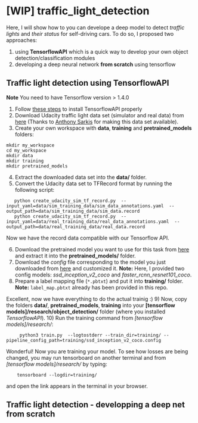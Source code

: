 # [WIP] traffic_light_detection
Here,  I will show how to you can develope a deep model to detect *traffic lights* and *their status* for self-driving cars. To do so, I proposed two approaches:
1) using **TensorflowAPI** which is a quick way to develop your own object detection/classification modules
2) developing a deep neural network **from scratch** using tensorflow

## Traffic light detection using TensorflowAPI
**Note** You need to have Tensorflow version > 1.4.0

1) Follow [these steps](https://github.com/tensorflow/models/blob/3f78f4cfd21c786c62bf321c07830071027ebb5e/research/object_detection/g3doc/installation.md) to install TensorflowAPI properly
2)  Download Udacity traffic light data set (simulator and real data) from [here](https://drive.google.com/file/d/0B-Eiyn-CUQtxdUZWMkFfQzdObUE/view) (Thanks to [Anthony Sarkis](https://medium.com/@anthony_sarkis) for making this data set available).
3) Create your own workspace with **data**, **training** and **pretrained_models** folders:
```
mkdir my_workspace
cd my_workspace
mkdir data
mkdir training
mkdir pretrained_models
```
4) Extract the downloaded data set into the **data/** folder.
5) Convert the Udacity data set to TFRecord format by running the following script:
```
   python create_udacity_sim_tf_record.py  --input_yaml=data/sim_training_data/sim_data_annotations.yaml  --output_path=data/sim_training_data/sim_data.record
   python create_udacity_sim_tf_record.py  --input_yaml=data/real_training_data/real_data_annotations.yaml  --output_path=data/real_training_data/real_data.record
```
Now we have the record data compatible with our Tensorflow API.

6) Download the pretrained model you want to use for this task from [here](https://github.com/tensorflow/models/blob/master/research/object_detection/g3doc/detection_model_zoo.md) and extract it into the **pretrained_models/** folder.
7) Download the *config* file corresponding to the model you just downloaded from [here](https://github.com/tensorflow/models/tree/3f78f4cfd21c786c62bf321c07830071027ebb5e/research/object_detection/samples/configs) and customized it. **Note:** Here, I provided two config models: *ssd_inception_v2_coco* and *faster_rcnn_resnet101_coco*.
8) Prepare a label mapping file (`*.pbtxt`) and put it into **training/** folder. **Note:** `label_map.pbtxt` already has been provided in this repo.

Excellent, now we have everything to do the actual trainig :)
9) Now, copy the folders **data/**, **pretrained_models**, **training** into your **[tensorflow models]/research/object_detection/** folder (where you installed *TensorflowAPI*).
10) Run the training command from *[tensorflow models]/research/*:
```
     python3 train.py  --logtostderr --train_dir=training/ --pipeline_config_path=training/ssd_inception_v2_coco.config
```

Wonderful! Now you are training your model. To see how losses are being changed, you may run tensorboard on another terminal and  from *[tensorflow models]/research/* by typing:
```
    tensorboard --logdir=training/
```
and open the link appears in the terminal in your browser.



## Traffic light detection - developping  a deep net from scratch

